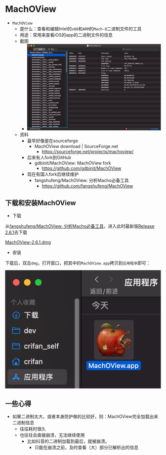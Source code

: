 # MachOView

* `MachOView`
  * 是什么：查看和编辑Intel的`x86`和`ARM`的`Mach-O`二进制文件的工具
  * 用途：常用来查看iOS的app的二进制文件的信息
  * 截图
    * ![machoview_musicallycore](../assets/img/machoview_musicallycore.png)
  * 资料
    * 最早好像是在sourceforge
      * MachOView download | SourceForge.net
        * https://sourceforge.net/projects/machoview/
    * 后来有人fork到GitHub
      * gdbinit/MachOView: MachOView fork
        * https://github.com/gdbinit/MachOView
    * 现在有国人fork后继续维护
      * fangshufeng/MachOView: 分析Macho必备工具
        * https://github.com/fangshufeng/MachOView

## 下载和安装MachOView

* 下载

从[fangshufeng/MachOView: 分析Macho必备工具](https://github.com/fangshufeng/MachOView)，进入此时最新版[Release 2.6.1](https://github.com/fangshufeng/MachOView/releases/tag/2.6.1)去下载

[MachOView-2.6.1.dmg](https://github.com/fangshufeng/MachOView/releases/download/2.6.1/MachOView-2.6.1.dmg)

* 安装

下载后，双击`dmg`，打开窗口，把其中的`MachOView.app`拷贝到`应用程序`即可：

![macoview_app](../assets/img/macoview_app.jpg)

## 一些心得

* 如果二进制太大，或者本身防护做的比较好，则：MachOView完全加载出来二进制信息
  * 往往耗时很久
  * 也往往会直接崩溃，无法继续使用
    * 比如抖音的二进制加载到最后，就被崩溃。
      * 只能在崩溃之前，及时查看（大）部分已解析出的信息
